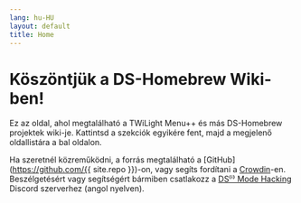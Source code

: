 ```yaml
---
lang: hu-HU
layout: default
title: Home
---
```


# Köszöntjük a DS-Homebrew Wiki-ben!

Ez az oldal, ahol megtalálható a TWiLight Menu++ és más DS-Homebrew projektek wiki-je. Kattintsd a szekciók egyikére fent, majd a megjelenő oldallistára a bal oldalon.

Ha szeretnél közreműködni, a forrás megtalálható a [GitHub](https://github.com/{{ site.repo }})-on, vagy segíts fordítani a [Crowdin](https://crowdin.com/project/ds-homebrew-wiki)-en. Beszélgetésért vagy segítségért bármiben csatlakozz a [DS⁽ⁱ⁾ Mode Hacking](https://ds-homebrew.com/discord) Discord szerverhez (angol nyelven).
